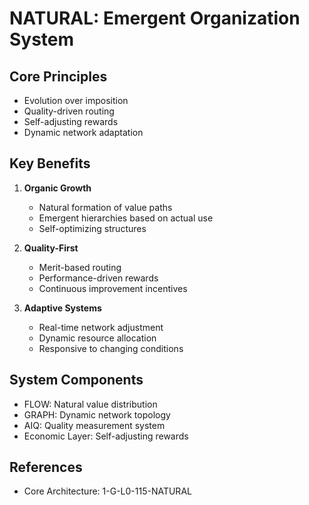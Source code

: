 # NATURAL: Emergent Organization System

## Core Principles
- Evolution over imposition
- Quality-driven routing
- Self-adjusting rewards
- Dynamic network adaptation

## Key Benefits
1. **Organic Growth**
   - Natural formation of value paths
   - Emergent hierarchies based on actual use
   - Self-optimizing structures

2. **Quality-First**
   - Merit-based routing
   - Performance-driven rewards
   - Continuous improvement incentives

3. **Adaptive Systems**
   - Real-time network adjustment
   - Dynamic resource allocation
   - Responsive to changing conditions

## System Components
- FLOW: Natural value distribution
- GRAPH: Dynamic network topology
- AIQ: Quality measurement system
- Economic Layer: Self-adjusting rewards

## References
- Core Architecture: 1-G-L0-115-NATURAL
